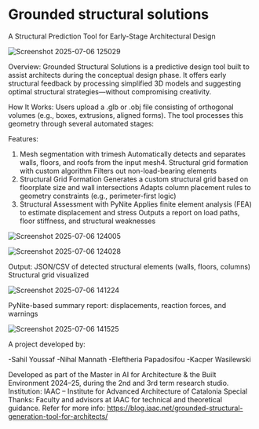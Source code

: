 # Grounded structural solutions
A Structural Prediction Tool for Early-Stage Architectural Design

![Screenshot 2025-07-06 125029](https://github.com/user-attachments/assets/47e4fe0a-593f-479a-8d31-cb669f6cbc92)

Overview:
Grounded Structural Solutions is a predictive design tool built to assist architects during the conceptual design phase. It offers early structural feedback by processing simplified 3D models and suggesting optimal structural strategies—without compromising creativity.

How It Works:
Users upload a .glb or .obj file consisting of orthogonal volumes (e.g., boxes, extrusions, aligned forms). The tool processes this geometry through several automated stages:

Features:
1. Mesh segmentation with trimesh
  Automatically detects and separates walls, floors, and roofs from the input mesh4. Structural grid formation with custom algorithm
  Filters out non-load-bearing elements
2. Structural Grid Formation
   Generates a custom structural grid based on floorplate size and wall intersections
   Adapts column placement rules to geometry constraints (e.g., perimeter-first logic)
3. Structural Assessment with PyNite
   Applies finite element analysis (FEA) to estimate displacement and stress
   Outputs a report on load paths, floor stiffness, and structural weaknesses
   
![Screenshot 2025-07-06 124005](https://github.com/user-attachments/assets/30f0e2a6-820d-44de-858f-73b515cb5b02)

![Screenshot 2025-07-06 124028](https://github.com/user-attachments/assets/b90521f5-b0fc-48d7-abb3-d75732b03d25)


Output:
JSON/CSV of detected structural elements (walls, floors, columns)
Structural grid visualized

![Screenshot 2025-07-06 141224](https://github.com/user-attachments/assets/3b896688-e541-4857-b79b-5688208dc4fb)

PyNite-based summary report: displacements, reaction forces, and warnings

![Screenshot 2025-07-06 141525](https://github.com/user-attachments/assets/7c22862c-0ae1-448f-aa65-cf5021bdb2e5)

A project developed by:

-Sahil Youssaf
-Nihal Mannath
-Eleftheria Papadosifou
-Kacper Wasilewski

Developed as part of the Master in AI for Architecture & the Built Environment 2024–25, during the 2nd and 3rd term research studio.
Institution: IAAC – Institute for Advanced Architecture of Catalonia
Special Thanks: Faculty and advisors at IAAC for technical and theoretical guidance.
Refer for more info: https://blog.iaac.net/grounded-structural-generation-tool-for-architects/



